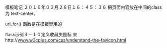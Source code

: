 模板笔记
２０１６年０３月２８日１６：４５：３６
把页面内容放在中间的class为     text-center。

url_for() 函数是在模板里用的

flask示例３－１０定义收藏夹图标
来http://www.w3cplus.com/css/understand-the-favicon.html
